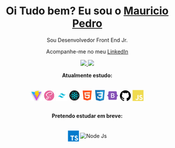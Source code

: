 <div>
  <h1 align="center">
    Oi Tudo bem? Eu sou o 
    <a href="https://www.linkedin.com/in/frontrocha/">Mauricio Pedro</a>
  </h1>
  
  <p align="center">
    Sou Desenvolvedor Front End Jr.
  </p>
    <p align="center">
    Acompanhe-me no meu <a href="https://www.linkedin.com/in/frontrocha/">LinkedIn</a>
  </p>
  
</div>

<div align="center">
  <a href="https://github.com/duribeiro">
    <img height="150em" src="https://github-readme-stats.vercel.app/api?username=frontRocha&count_private=true&include_all_commits=true&show_icons=true&theme=dracula&hide_border=false&show_owner=true"/>
    <img height="150em" src="https://github-readme-stats.vercel.app/api/top-langs/?username=frontRocha&theme=dracula&hide_border=false&&layout=compact"/>
  </a>
</div>

<p align="center"><strong>Atualmente estudo:</strong></p>
<div align="center" valign="top"><br>
  <img align="center" alt="Vite" height="30" width="30" src="https://raw.githubusercontent.com/frontRocha/frontRocha/master/assets/vite.png">
  <img align="center" alt="Sass" height="30" width="30" src="https://raw.githubusercontent.com/frontRocha/frontRocha/master/assets/sass.png">
  <img align="center" alt="Tailwindcss" height="30" width="30" src="https://raw.githubusercontent.com/frontRocha/frontRocha/master/assets/tailwind.png">
  <img align="center" alt="React" height="30" width="30" src="https://raw.githubusercontent.com/frontRocha/frontRocha/master/assets/react.png">
  <img align="center" alt="HTML" height="30" width="30" src="https://raw.githubusercontent.com/frontRocha/frontRocha/master/assets/html.png">
  <img align="center" alt="CSS" height="30" width="30" src="https://raw.githubusercontent.com/devicons/devicon/master/icons/css3/css3-original.svg">
  <img align="center" alt="Bootstrap" height="30" width="30" src="https://raw.githubusercontent.com/frontRocha/frontRocha/master/assets/bootstrap.png">
  <img align="center" alt="Github" height="30" width="30" src="https://raw.githubusercontent.com/frontRocha/frontRocha/master/assets/github.png">
  <img align="center" alt="Javascript" height="30" width="30" src="https://raw.githubusercontent.com/devicons/devicon/master/icons/javascript/javascript-plain.svg">
</div><br>

<p align="center"><strong>Pretendo estudar em breve:</strong></p>
<div align="center" valign="top"><br>
  <img align="center" alt="Typescript" height="30" width="30" src="https://raw.githubusercontent.com/devicons/devicon/master/icons/typescript/typescript-plain.svg">
  <img align="center" alt="Node Js" height="30" width="30" src="https://camo.githubusercontent.com/29e705dcac8d111d67e72cab2037b3d7a5a8dc63ca9291a7a3f226baccb07f28/68747470733a2f2f63646e2e776f726c64766563746f726c6f676f2e636f6d2f6c6f676f732f6e6f64656a732d69636f6e2e737667">
</div><br>
